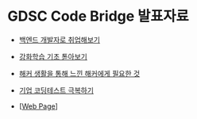 # GDSC Code Bridge 발표자료

- [백엔드 개발자로 취업해보기](GDSC%20Code%20Bridge%20-%20백엔드%20개발자로%20취업해보기.pdf)

- [강화학습 기초 톧아보기](GDSC%20Code%20Bridge%20-%20%20강화학습%20기초%20톧아보기.pdf)

- [해커 생활을 통해 느낀 해커에게 필요한 것](GDSC%20Code%20Bridge%20-%20해커에게%20필요한것.pdf)

- [기업 코딩테스트 극복하기](GDSC%20Code%20Bridge%20-%20기업%20코딩테스트%20극복하기.pdf)

- [[Web Page](https://gdsc-donga.github.io/codebridge)]
